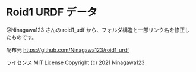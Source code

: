 # Roid1 URDF データ
@Ninagawa123 さんの roid1_udf から、フォルダ構造と一部リンク名を修正したものです。

配布元 https://github.com/Ninagawa123/roid1_urdf

ライセンス
MIT License
Copyright (c) 2021 Ninagawa123